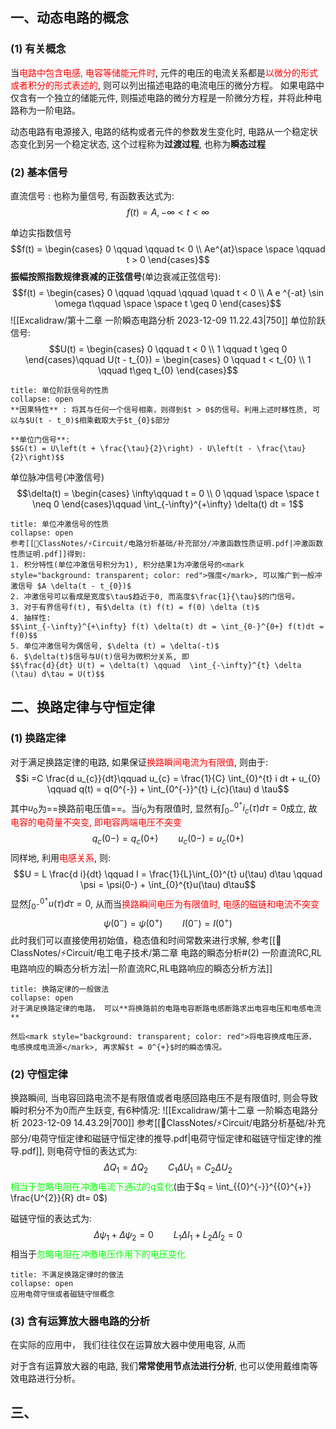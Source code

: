 ## 一、动态电路的概念
### (1) 有关概念
当<mark style="background: transparent; color: red">电路中包含电感, 电容等储能元件时</mark>, 元件的电压的电流关系都是<mark style="background: transparent; color: red">以微分的形式或者积分的形式表述的</mark>, 则可以列出描述电路的电流电压的微分方程。
如果电路中仅含有一个独立的储能元件, 则描述电路的微分方程是一阶微分方程，并将此种电路称为一阶电路。

动态电路有电源接入, 电路的结构或者元件的参数发生变化时, 电路从一个稳定状态变化到另一个稳定状态, 这个过程称为**过渡过程**, 也称为**瞬态过程**

### (2) 基本信号
直流信号 : 也称为量信号, 有函数表达式为:
$$f(t) = A, - \infty < t < \infty$$

单边实指数信号
$$f(t) = \begin{cases}
0 \qquad   \qquad  t< 0  \\
Ae^{at}\space \space  \qquad  t > 0
\end{cases}$$
**振幅按照指数规律衰减的正弦信号**(单边衰减正弦信号): 
$$f(t) = \begin{cases}
0  \qquad  \qquad  \qquad  \quad  t < 0 \\
A e ^{-at} \sin \omega t\qquad  \space \space t \geq  0
\end{cases}$$
![[Excalidraw/第十二章 一阶瞬态电路分析 2023-12-09 11.22.43|750]]
单位阶跃信号: 
$$U(t) = \begin{cases}
0 \qquad  t < 0 \\
1 \qquad  t \geq  0
\end{cases}\qquad  U(t - t_{0}) = \begin{cases}
0 \qquad t < t_{0} \\
1 \qquad  t\geq  t_{0}
\end{cases}$$
`````ad-cite
title: 单位阶跃信号的性质
collapse: open
**因果特性** : 将其与任何一个信号相乘，则得到$t > 0$的信号。利用上述时移性质, 可以与$U(t - t_0)$相乘截取大于$t_{0}$部分

**单位门信号**:
$$G(t) = U\left(t + \frac{\tau}{2}\right) - U\left(t - \frac{\tau}{2}\right)$$
`````
单位脉冲信号(冲激信号)
$$\delta(t) = \begin{cases}
\infty\qquad  t = 0 \\
0 \qquad  \space \space t \neq  0
\end{cases}\qquad  \int_{-\infty}^{+\infty} \delta(t) dt = 1$$

`````ad-note
title: 单位冲激信号的性质
collapse: open
参考[[📘ClassNotes/⚡Circuit/电路分析基础/补充部分/冲激函数性质证明.pdf|冲激函数性质证明.pdf]]得到:
1. 积分特性(单位冲激信号积分为1), 积分结果1为冲激信号的<mark style="background: transparent; color: red">强度</mark>, 可以推广到一般冲激信号 $A \delta(t - t_{0})$
2. 冲激信号可以看成是宽度$\tau$趋近于0, 而高度$\frac{1}{\tau}$的门信号。
3. 对于有界信号f(t), 有$\delta (t) f(t) = f(0) \delta (t)$
4. 抽样性: 
$$\int_{-\infty}^{+\infty} f(t) \delta(t) dt = \int_{0-}^{0+} f(t)dt = f(0)$$
5. 单位冲激信号为偶信号, $\delta (t) = \delta(-t)$
6. $\delta(t)$信号与U(t)信号为微积分关系, 即
$$\frac{d}{dt} U(t) = \delta(t) \qquad  \int_{-\infty}^{t} \delta (\tau) d\tau = U(t)$$
`````

## 二、换路定律与守恒定律 
### (1) 换路定律
对于满足换路定律的电路, 如果保证<mark style="background: transparent; color: red">换路瞬间电流为有限值</mark>, 则由于:
$$i =C \frac{d u_{c}}{dt}\qquad  u_{c} = \frac{1}{C} \int_{0}^{t} i dt + u_{0} \qquad q(t) = q(0^{-}) + \int_{0^{-}}^{t} i_{c}(\tau) d \tau$$
其中$u_{0}$为==换路前电压值==。当$i_0$为有限值时, 显然有$\int_{0-}^{0^{+}} i_{c}(\tau) d \tau  = 0$成立, 故<mark style="background: transparent; color: red">电容的电荷量不突变, 即电容两端电压不突变</mark> 
$$q_{c}(0-) = q_{c}(0+) \qquad  u_{c}(0-) = u_{c}(0+)$$
同样地, 利用<mark style="background: transparent; color: red">电感关系</mark>, 则: 
$$U = L \frac{d i}{dt} \qquad  I = \frac{1}{L}\int_{0}^{t} u(\tau) d\tau \qquad \psi  = \psi(0-) + \int_{0}^{t}u(\tau) d\tau$$
显然$\int_{0^{-}}^{0^{+}} u(\tau) d\tau = 0$, 从而当<mark style="background: transparent; color: red">换路瞬间电压为有限值时, 电感的磁链和电流不突变</mark> 
$$\psi(0^-) = \psi(0^+)  \qquad  I(0^{-}) = I(0^{+})$$
此时我们可以直接使用初始值，稳态值和时间常数来进行求解, 参考[[📘ClassNotes/⚡Circuit/电工电子技术/第二章 电路的瞬态分析#(2) 一阶直流RC,RL电路响应的瞬态分析方法|一阶直流RC,RL电路响应的瞬态分析方法]] 
`````ad-note
title: 换路定律的一般做法
collapse: open
对于满足换路定律的电路， 可以**将换路前的电路电容断路电感断路求出电容电压和电感电流**

然后<mark style="background: transparent; color: red">将电容换成电压源， 电感换成电流源</mark>, 再求解$t = 0^{+}$时的瞬态情况。
`````
### (2) 守恒定律 
换路瞬间, 当电容回路电流不是有限值或者电感回路电压不是有限值时, 则会导致瞬时积分不为0而产生跃变, 有6种情况:
![[Excalidraw/第十二章 一阶瞬态电路分析 2023-12-09 14.43.29|700]]
参考[[📘ClassNotes/⚡Circuit/电路分析基础/补充部分/电荷守恒定律和磁链守恒定律的推导.pdf|电荷守恒定律和磁链守恒定律的推导.pdf]], 则电荷守恒的表达式为:
$$\Delta Q_{1} = \Delta Q_{2}  \qquad  C_{1} \Delta U_{1} = C_{2} \Delta U_{2}$$
<mark style="background: transparent; color: lime">相当于忽略电阻在冲激电流下通过的q变化</mark>(由于$q = \int_{{0}^{-}}^{{0}^{+}} \frac{U^{2}}{R} dt= 0$) 

磁链守恒的表达式为:
$$\Delta \psi_{1} + \Delta  \psi_{2}  = 0\qquad   L_{1} \Delta  I_{1} + L_{2} \Delta I _{2} = 0$$
相当于<mark style="background: transparent; color: lime">忽略电阻在冲激电压作用下的电压变化</mark>

`````ad-note
title: 不满足换路定律时的做法
collapse: open
应用电荷守恒或者磁链守恒概念
`````
### (3) 含有运算放大器电路的分析
在实际的应用中， 我们往往仅在运算放大器中使用电容, 从而

对于含有运算放大器的电路, 我们**常常使用节点法进行分析**, 也可以使用戴维南等效电路进行分析。

## 三、